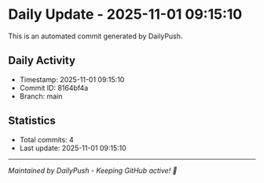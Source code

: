 # Daily Update - 2025-11-01 09:15:10

This is an automated commit generated by DailyPush.

## Daily Activity
- Timestamp: 2025-11-01 09:15:10
- Commit ID: 8164bf4a
- Branch: main

## Statistics
- Total commits: 4
- Last update: 2025-11-01 09:15:10

---
*Maintained by DailyPush - Keeping GitHub active! 🚀*
